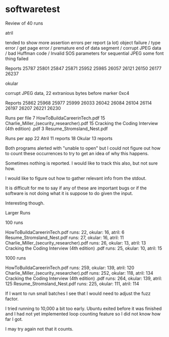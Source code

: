 # softwaretest

Review of 40 runs

atril 

tended to show more assertion errors per report (a lot)
object failure / type error / get page error / premature end of data segment / corrupt JPEG data / bad Huffman code / Invalid SOS parameters for sequential JPEG
some font thing failed

Reports
25787
25801
25847
25871
25952
25985
26057
26121
26150
26177
26237



okular
 
corrupt JPEG data, 22 extranious bytes before marker 0xc4

Reports
25862
25968
25977
25999
26033
26042
26084
26104
26114
26197
26207
26221
26230


Runs per file
7  HowToBuildaCareerinTech.pdf
15 Charlie_Miller_(security_researcher).pdf
15 Cracking the Coding Interview (4th edition) .pdf
3  Resume_Stromsland_Nest.pdf

Runs per app
22 Atril  11 reports
18 Okular 13 reports


Both programs alerted with "unable to open" but I could not figure out how to count these occurrences to try to get an idea of why this happens.

Sometimes nothing is reported.  I would like to track this also, but not sure how.

I would like to figure out how to gather relevant info from the stdout.

It is difficult for me to say if any of these are important bugs or if the software is not doing what it is suppose to do given the input.

Interesting though.


Larger Runs

100 runs

HowToBuildaCareerinTech.pdf 				runs: 22, okular: 16, atril: 6
Resume_Stromsland_Nest.pdf 				runs: 27, okular: 16, atril: 11
Charlie_Miller_(security_researcher).pdf 		runs: 26, okular: 13, atril: 13
Cracking the Coding Interview (4th edition) .pdf 	runs: 25, okular: 10, atril: 15

1000 runs

HowToBuildaCareerinTech.pdf 				runs: 259, okular: 139, atril: 120
Charlie_Miller_(security_researcher).pdf 		runs: 252, okular: 118, atril: 134
Cracking the Coding Interview (4th edition) .pdf 	runs: 264, okular: 139, atril: 125
Resume_Stromsland_Nest.pdf 				runs: 225, okular: 111, atril: 114

If I want to run small batches I see that I would need to adjust the fuzz factor.

I tried running to 10,000 a bit too early.  Ubuntu exited before it was finished and I had not yet implemented loop counting feature so I did not know how far I got.

I may try again not that it counts.


